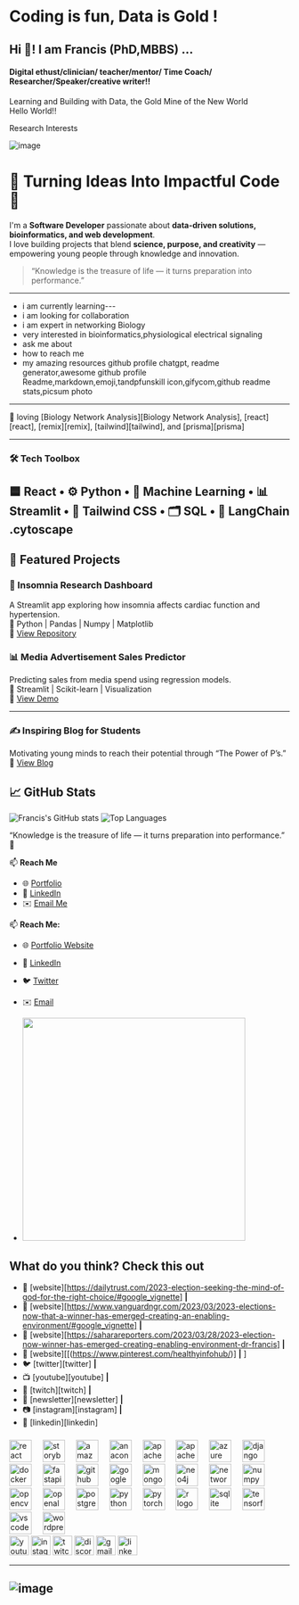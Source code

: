 # Coding is fun, Data is Gold !
<h2 align="left">Hi 👋! I am Francis (PhD,MBBS) ... </h2>

#### Digital ethust/clinician/ teacher/mentor/ Time Coach/ Researcher/Speaker/creative writer!!
<p align="left">Learning and Building with Data, the Gold Mine of the New World<br>Hello World!!</p>
<p align="left">  Research Interests

![image](https://media4.giphy.com/media/v1.Y2lkPTc5MGI3NjExbDc4aDk2MmI5c2luZ2htenBpZjM4Z3F2OTF4aHZtenV3NXF2cXR1bCZlcD12MV9naWZzX3NlYXJjaCZjdD1n/SFIxisidxlLqUSyutF/giphy.webp)

# 👋 Turning Ideas Into Impactful Code 🚀

I'm a **Software Developer** passionate about **data-driven solutions, bioinformatics, and web development**.  
I love building projects that blend **science, purpose, and creativity** — empowering young people through knowledge and innovation.

> “Knowledge is the treasure of life — it turns preparation into performance.”  



-----
 - i am currently learning---
 - i am looking for collaboration
 - i am expert in networking Biology
 - very interested in bioinformatics,physiological electrical signaling 
 - ask me about 
 - how to reach me
 - my amazing resources github profile chatgpt, readme generator,awesome github profile Readme,markdown,emoji,tandpfunskill icon,gifycom,github readme stats,picsum photo
----- 
💜 loving [Biology Network Analysis][Biology Network Analysis], [react][react], [remix][remix], [tailwind][tailwind], and [prisma][prisma]  
_________
### 🛠️ Tech Toolbox
🟦 React • ⚙️ Python • 🧠 Machine Learning • 📊 Streamlit • 🎨 Tailwind CSS • 🗂️ SQL • 🧩 LangChain .cytoscape 
---

## 🚀 Featured Projects

### 🧠 Insomnia Research Dashboard
A Streamlit app exploring how insomnia affects cardiac function and hypertension.  
🔹 Python | Pandas | Numpy | Matplotlib  
🔗 [View Repository](https://github.com/agbaraolorunpo/insomnia-research-dashboard)

### 📊 Media Advertisement Sales Predictor
Predicting sales from media spend using regression models.  
🔹 Streamlit | Scikit-learn | Visualization  
🔗 [View Demo](https://github.com/agbaraolorunpo/media-sales-predictor)

_______

### ✍️ Inspiring Blog for Students
Motivating young minds to reach their potential through “The Power of P’s.”  
🔗 [View Blog](https://github.com/agbaraolorunpo/blog)

## 📈 GitHub Stats
![Francis's GitHub stats](https://github-readme-stats.vercel.app/api?username=agbaraolorunpo&show_icons=true&theme=radical)
![Top Languages](https://github-readme-stats.vercel.app/api/top-langs/?username=agbaraolorunpo&layout=compact&theme=radical)



“Knowledge is the treasure of life — it turns preparation into performance.” 💎

📫 **Reach Me**
- 🌐 [Portfolio](https://agbaraolorunpo.github.io/)
- 💼 [LinkedIn](https://linkedin.com/in/agbaraolorunpo)
- ✉️ [Email Me](mailto:youremail@example.com)

📫 **Reach Me:**
- 🌐 [Portfolio Website](https://agbaraolorunpo.github.io/)
- 💼 [LinkedIn](https://linkedin.com/in/agbaraolorunpo)
- 🐦 [Twitter](https://twitter.com/yourhandle)
- ✉️ [Email](mailto:youremail@example.com)


- <img src="https://media.giphy.com/media/qgQUggAC3Pfv687qPC/giphy.gif" width="400"/>

## What do you think? Check this out
- 🏡 [website][https://dailytrust.com/2023-election-seeking-the-mind-of-god-for-the-right-choice/#google_vignette] **|** 
- 🏡 [website][https://www.vanguardngr.com/2023/03/2023-elections-now-that-a-winner-has-emerged-creating-an-enabling-environment/#google_vignette] **|**
- 🏡 [website][https://saharareporters.com/2023/03/28/2023-election-now-winner-has-emerged-creating-enabling-environment-dr-francis] **|** 
- 🏡 [website][[(https://www.pinterest.com/healthyinfohub/)] **|** ] 
- 🐦 [twitter][twitter] **|** 
- 📺 [youtube][youtube] **|** 
- 🎥 [twitch][twitch] **|** 
- 📰 [newsletter][newsletter] **|** 
- 📷 [instagram][instagram] **|** 
- 👔 [linkedin][linkedin]

[npm]: https://npmjs.com/~agbaraolorunpo




###

<div align="left">
  <img src="https://cdn.jsdelivr.net/gh/devicons/devicon/icons/react/react-original.svg" height="40" alt="react logo"  />
  <img width="12" />
  <img src="https://cdn.jsdelivr.net/gh/devicons/devicon/icons/storybook/storybook-original.svg" height="40" alt="storybook logo"  />
  <img width="12" />
  <img src="https://cdn.jsdelivr.net/gh/devicons/devicon/icons/amazonwebservices/amazonwebservices-line-wordmark.svg" height="40" alt="amazonwebservices logo"  />
  <img width="12" />
  <img src="https://cdn.jsdelivr.net/gh/devicons/devicon/icons/anaconda/anaconda-original.svg" height="40" alt="anaconda logo"  />
  <img width="12" />
  <img src="https://cdn.jsdelivr.net/gh/devicons/devicon/icons/apache/apache-original.svg" height="40" alt="apache logo"  />
  <img width="12" />
  <img src="https://cdn.jsdelivr.net/gh/devicons/devicon/icons/apachekafka/apachekafka-original.svg" height="40" alt="apachekafka logo"  />
  <img width="12" />
  <img src="https://cdn.jsdelivr.net/gh/devicons/devicon/icons/azure/azure-original.svg" height="40" alt="azure logo"  />
  <img width="12" />
  <img src="https://cdn.jsdelivr.net/gh/devicons/devicon/icons/django/django-plain.svg" height="40" alt="django logo"  />
  <img width="12" />
  <img src="https://cdn.jsdelivr.net/gh/devicons/devicon/icons/docker/docker-original.svg" height="40" alt="docker logo"  />
  <img width="12" />
  <img src="https://cdn.jsdelivr.net/gh/devicons/devicon/icons/fastapi/fastapi-original.svg" height="40" alt="fastapi logo"  />
  <img width="12" />
  <img src="https://cdn.jsdelivr.net/gh/devicons/devicon/icons/github/github-original.svg" height="40" alt="github logo"  />
  <img width="12" />
  <img src="https://cdn.jsdelivr.net/gh/devicons/devicon/icons/googlecloud/googlecloud-original.svg" height="40" alt="googlecloud logo"  />
  <img width="12" />
  <img src="https://cdn.jsdelivr.net/gh/devicons/devicon/icons/mongodb/mongodb-original.svg" height="40" alt="mongodb logo"  />
  <img width="12" />
  <img src="https://cdn.jsdelivr.net/gh/devicons/devicon/icons/neo4j/neo4j-original.svg" height="40" alt="neo4j logo"  />
  <img width="12" />
  <img src="https://cdn.jsdelivr.net/gh/devicons/devicon/icons/networkx/networkx-original.svg" height="40" alt="networkx logo"  />
  <img width="12" />
  <img src="https://cdn.jsdelivr.net/gh/devicons/devicon/icons/numpy/numpy-original.svg" height="40" alt="numpy logo"  />
  <img width="12" />
  <img src="https://cdn.jsdelivr.net/gh/devicons/devicon/icons/opencv/opencv-original.svg" height="40" alt="opencv logo"  />
  <img width="12" />
  <img src="https://cdn.jsdelivr.net/gh/devicons/devicon/icons/openal/openal-original.svg" height="40" alt="openal logo"  />
  <img width="12" />
  <img src="https://cdn.jsdelivr.net/gh/devicons/devicon/icons/postgresql/postgresql-original.svg" height="40" alt="postgresql logo"  />
  <img width="12" />
  <img src="https://cdn.jsdelivr.net/gh/devicons/devicon/icons/python/python-original.svg" height="40" alt="python logo"  />
  <img width="12" />
  <img src="https://cdn.jsdelivr.net/gh/devicons/devicon/icons/pytorch/pytorch-original.svg" height="40" alt="pytorch logo"  />
  <img width="12" />
  <img src="https://cdn.jsdelivr.net/gh/devicons/devicon/icons/r/r-original.svg" height="40" alt="r logo"  />
  <img width="12" />
  <img src="https://cdn.jsdelivr.net/gh/devicons/devicon/icons/sqlite/sqlite-original.svg" height="40" alt="sqlite logo"  />
  <img width="12" />
  <img src="https://cdn.jsdelivr.net/gh/devicons/devicon/icons/tensorflow/tensorflow-original.svg" height="40" alt="tensorflow logo"  />
  <img width="12" />
  <img src="https://cdn.jsdelivr.net/gh/devicons/devicon/icons/vscode/vscode-original.svg" height="40" alt="vscode logo"  />
  <img width="12" />
  <img src="https://cdn.jsdelivr.net/gh/devicons/devicon/icons/wordpress/wordpress-original.svg" height="40" alt="wordpress logo"  />
</div>





<div align="left">
  <img src="https://img.shields.io/static/v1?message=Youtube&logo=youtube&label=&color=FF0000&logoColor=white&labelColor=&style=for-the-badge" height="35" alt="youtube logo"  />
  <img src="https://img.shields.io/static/v1?message=Instagram&logo=instagram&label=&color=E4405F&logoColor=white&labelColor=&style=for-the-badge" height="35" alt="instagram logo"  />
  <img src="https://img.shields.io/static/v1?message=Twitch&logo=twitch&label=&color=9146FF&logoColor=white&labelColor=&style=for-the-badge" height="35" alt="twitch logo"  />
  <img src="https://img.shields.io/static/v1?message=Discord&logo=discord&label=&color=7289DA&logoColor=white&labelColor=&style=for-the-badge" height="35" alt="discord logo"  />
  <img src="https://img.shields.io/static/v1?message=Gmail&logo=gmail&label=&color=D14836&logoColor=white&labelColor=&style=for-the-badge" height="35" alt="gmail logo"  />
  <img src="https://img.shields.io/static/v1?message=LinkedIn&logo=linkedin&label=&color=0077B5&logoColor=white&labelColor=&style=for-the-badge" height="35" alt="linkedin logo"  />
</div>

-------
![image](https://media2.giphy.com/media/v1.Y2lkPTc5MGI3NjExZDlmODJnbDVjaWRta3g1Y2V5bjhzemI5cnFia3FrbXF0eHFoN25wdCZlcD12MV9naWZzX3NlYXJjaCZjdD1n/hxERQNWQudqSF1iDnr/giphy.webp)
---------

